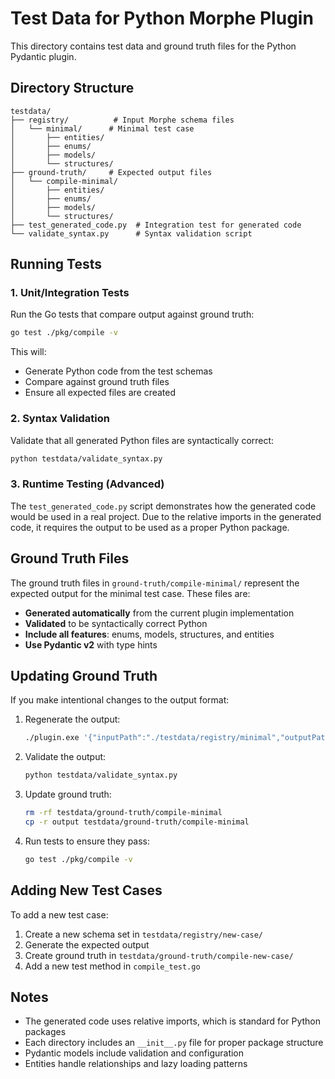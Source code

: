 # Test Data for Python Morphe Plugin

This directory contains test data and ground truth files for the Python Pydantic plugin.

## Directory Structure

```
testdata/
├── registry/          # Input Morphe schema files
│   └── minimal/      # Minimal test case
│       ├── entities/
│       ├── enums/
│       ├── models/
│       └── structures/
├── ground-truth/     # Expected output files
│   └── compile-minimal/
│       ├── entities/
│       ├── enums/
│       ├── models/
│       └── structures/
├── test_generated_code.py  # Integration test for generated code
└── validate_syntax.py      # Syntax validation script
```

## Running Tests

### 1. Unit/Integration Tests

Run the Go tests that compare output against ground truth:

```bash
go test ./pkg/compile -v
```

This will:
- Generate Python code from the test schemas
- Compare against ground truth files
- Ensure all expected files are created

### 2. Syntax Validation

Validate that all generated Python files are syntactically correct:

```bash
python testdata/validate_syntax.py
```

### 3. Runtime Testing (Advanced)

The `test_generated_code.py` script demonstrates how the generated code would be used in a real project. Due to the relative imports in the generated code, it requires the output to be used as a proper Python package.

## Ground Truth Files

The ground truth files in `ground-truth/compile-minimal/` represent the expected output for the minimal test case. These files are:

- **Generated automatically** from the current plugin implementation
- **Validated** to be syntactically correct Python
- **Include all features**: enums, models, structures, and entities
- **Use Pydantic v2** with type hints

## Updating Ground Truth

If you make intentional changes to the output format:

1. Regenerate the output:
   ```bash
   ./plugin.exe '{"inputPath":"./testdata/registry/minimal","outputPath":"./output"}'
   ```

2. Validate the output:
   ```bash
   python testdata/validate_syntax.py
   ```

3. Update ground truth:
   ```bash
   rm -rf testdata/ground-truth/compile-minimal
   cp -r output testdata/ground-truth/compile-minimal
   ```

4. Run tests to ensure they pass:
   ```bash
   go test ./pkg/compile -v
   ```

## Adding New Test Cases

To add a new test case:

1. Create a new schema set in `testdata/registry/new-case/`
2. Generate the expected output
3. Create ground truth in `testdata/ground-truth/compile-new-case/`
4. Add a new test method in `compile_test.go`

## Notes

- The generated code uses relative imports, which is standard for Python packages
- Each directory includes an `__init__.py` file for proper package structure
- Pydantic models include validation and configuration
- Entities handle relationships and lazy loading patterns
